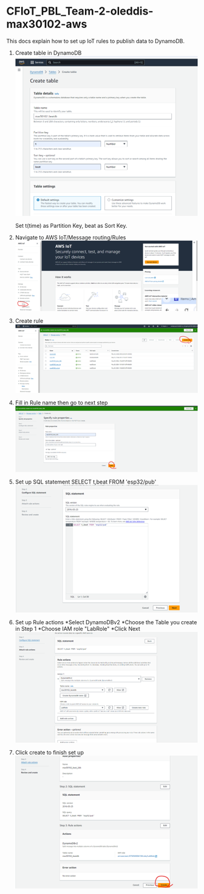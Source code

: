 # CFIoT_PBL_Team-2-oleddis-max30102-aws

This docs explain how to set up IoT rules to publish data to DynamoDB.

1. Create table in DynamoDB
   ![alt text](https://github.com/dejes/CFIoT_PBL_Team-2-oleddis-max30102-aws/blob/main/connect_to_db_screenshots/createTable1.png)

   Set t(time) as Partition Key, beat as Sort Key.

2. Navigate to AWS IoT/Message routing/Rules
   ![alt text](https://github.com/dejes/CFIoT_PBL_Team-2-oleddis-max30102-aws/blob/main/connect_to_db_screenshots/iotCoreRules1.png)

3. Create rule
![alt text](https://github.com/dejes/CFIoT_PBL_Team-2-oleddis-max30102-aws/blob/main/connect_to_db_screenshots/iotCoreRules2.png)

4. Fill in Rule name then go to next step
![alt text](https://github.com/dejes/CFIoT_PBL_Team-2-oleddis-max30102-aws/blob/main/connect_to_db_screenshots/iotCoreRules3.png)

5. Set up SQL statement
   SELECT t,beat FROM 'esp32/pub'
   ![alt text](https://github.com/dejes/CFIoT_PBL_Team-2-oleddis-max30102-aws/blob/main/connect_to_db_screenshots/iotCoreRules4.png)

6. Set up Rule actions
   *Select DynamoDBv2
   *Choose the Table you create in Step 1
   *Choose IAM role "LabRole"
   *Click Next
   ![alt text](https://github.com/dejes/CFIoT_PBL_Team-2-oleddis-max30102-aws/blob/main/connect_to_db_screenshots/iotCoreRules5.png)

7. Click create to finish set up
   ![alt text](https://github.com/dejes/CFIoT_PBL_Team-2-oleddis-max30102-aws/blob/main/connect_to_db_screenshots/iotCoreRules6.png)
   
